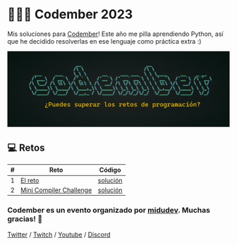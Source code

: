 # 👩🏻‍💻 Codember 2023

Mis soluciones para [Codember](https://codember.dev/)! Este año me pilla aprendiendo Python, así que he decidido resolverlas en ese lenguaje como práctica extra :)

[![clogo.png](https://raw.githubusercontent.com/marta-vilaseca/codember-2023/main/logo.png)](https://raw.githubusercontent.com/marta-vilaseca/codember-2023/main/logo.png)

## 💻 Retos

| #   | Reto                                                | Código                           |
| --- | --------------------------------------------------- | -------------------------------- |
| 1   | [El reto](./challenge_01/README.md)                 | [solución](./challenge_01/01.py) |
| 2   | [Mini Compiler Challenge](./challenge_02/README.md) | [solución](./challenge_02/02.py) |

### Codember es un evento organizado por [midudev](https://twitter.com/midudev). Muchas gracias! 🧡

[Twitter](https://twitch.tv/midudev) /
[Twitch](https://twitch.tv/midudev) /
[Youtube](https://www.youtube.com/c/midudev) /
[Discord](https://discord.gg/midudev)
